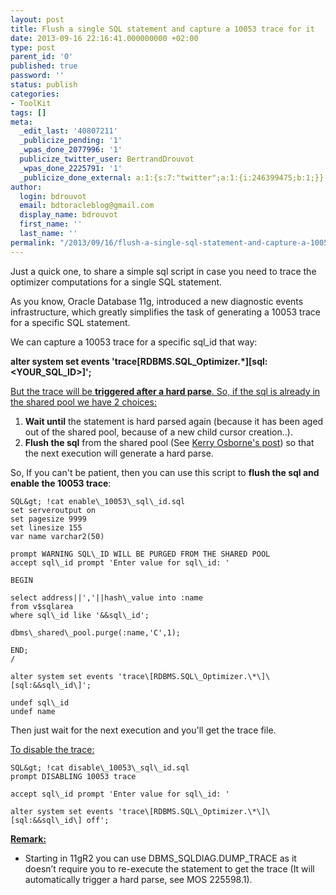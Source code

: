 ```yaml
---
layout: post
title: Flush a single SQL statement and capture a 10053 trace for it
date: 2013-09-16 22:16:41.000000000 +02:00
type: post
parent_id: '0'
published: true
password: ''
status: publish
categories:
- ToolKit
tags: []
meta:
  _edit_last: '40807211'
  _publicize_pending: '1'
  _wpas_done_2077996: '1'
  publicize_twitter_user: BertrandDrouvot
  _wpas_done_2225791: '1'
  _publicize_done_external: a:1:{s:7:"twitter";a:1:{i:246399475;b:1;}}
author:
  login: bdrouvot
  email: bdtoracleblog@gmail.com
  display_name: bdrouvot
  first_name: ''
  last_name: ''
permalink: "/2013/09/16/flush-a-single-sql-statement-and-capture-a-10053-trace-for-it/"
---
```


Just a quick one, to share a simple sql script in case you need to trace the optimizer computations for a single SQL statement.

As you know, Oracle Database 11g, introduced a new diagnostic events infrastructure, which greatly simplifies the task of generating a 10053 trace for a specific SQL statement.

We can capture a 10053 trace for a specific sql\_id that way:

**alter system set events 'trace\[RDBMS.SQL\_Optimizer.\*\]\[sql:&lt;YOUR\_SQL\_ID&gt;\]';**

<span style="text-decoration:underline;">But the trace will be **triggered after a hard parse**. So, if the sql is already in the shared pool we have 2 choices:</span>

1.  **Wait until** the statement is hard parsed again (because it has been aged out of the shared pool, because of a new child cursor creation..).
2.  **Flush the sql** from the shared pool (See [Kerry Osborne's post](http://kerryosborne.oracle-guy.com/2008/09/flush-a-single-sql-statement/)) so that the next execution will generate a hard parse.

So, If you can't be patient, then you can use this script to **flush the sql and enable the 10053 trace**:

```
SQL&gt; !cat enable\_10053\_sql\_id.sql  
set serveroutput on  
set pagesize 9999  
set linesize 155  
var name varchar2(50)

prompt WARNING SQL\_ID WILL BE PURGED FROM THE SHARED POOL  
accept sql\_id prompt 'Enter value for sql\_id: '

BEGIN

select address||','||hash\_value into :name  
from v$sqlarea  
where sql\_id like '&&sql\_id';

dbms\_shared\_pool.purge(:name,'C',1);

END;  
/

alter system set events 'trace\[RDBMS.SQL\_Optimizer.\*\]\[sql:&&sql\_id\]';

undef sql\_id  
undef name  
```

Then just wait for the next execution and you'll get the trace file.

<span style="text-decoration:underline;">To disable the trace:</span>

```
SQL&gt; !cat disable\_10053\_sql\_id.sql  
prompt DISABLING 10053 trace

accept sql\_id prompt 'Enter value for sql\_id: '

alter system set events 'trace\[RDBMS.SQL\_Optimizer.\*\]\[sql:&&sql\_id\] off';  
```

<span style="text-decoration:underline;">**Remark:**</span>

-   Starting in 11gR2 you can use DBMS\_SQLDIAG.DUMP\_TRACE as it doesn’t require you to re-execute the statement to get the trace (It will automatically trigger a hard parse, see MOS 225598.1).
